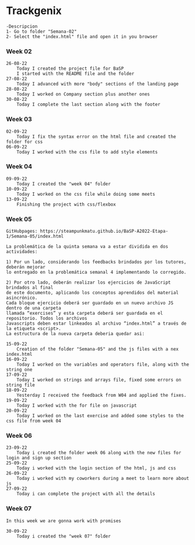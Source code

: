 # Trackgenix
    -Descripcion
    1- Go to folder "Semana-02"
    2- Select the "index.html" file and open it in you browser
### Week 02
    26-08-22
        Today I created the project file for BaSP
        I started with the README file and the folder
    27-08-22 
        Today I advanced with more "body" sections of the landing page
    28-08-22
        Today I worked on Company section plus another ones
    30-08-22
        Today I complete the last section along with the footer
### Week 03
    02-09-22
        Today I fix the syntax error on the html file and created the folder for css
    06-09-22
        Today I worked with the css file to add style elements
### Week 04
    09-09-22
        Today I created the "week 04" folder
    10-09-22
        Today I worked on the css file while doing some meets
    13-09-22 
        Finishing the project with css/flexbox

### Week 05

    GitHubpages: https://steampunkmatu.github.io/BaSP-A2022-Etapa-1/Semana-05/index.html

    La problemática de la quinta semana va a estar dividida en dos actividades:

    1) Por un lado, considerando los feedbacks brindados por los tutores, deberán mejorar 
    lo entregado en la problemática semanal 4 implementando lo corregido.

    2) Por otro lado, deberán realizar los ejercicios de JavaScript brindados al final 
    de este documento, aplicando los conceptos aprendidos del material asincrónico.
    Cada bloque ejercicio deberá ser guardado en un nuevo archivo JS dentro de una carpeta 
    llamada “exercises” y esta carpeta deberá ser guardada en el repositorio. Todos los archivos 
    Javascripts deben estar linkeados al archivo “index.html” a través de la etiqueta <script>. 
    La estructura de la nueva carpeta deberia quedar asi:

    15-09-22
        Creation of the folder "Semana-05" and the js files with a nex index.html
    16-09-22
        Today I worked on the variables and operators file, along with the string one
    17-09-22
        Today I worked on strings and arrays file, fixed some errors on string file
    18-09-22
        Yesterday I received the feedback from W04 and applied the fixes.
    19-09-22
        Today I worked with the for file on javascript
    20-09-22
        Today I worked on the last exercise and added some styles to the css file from week 04

### Week 06
    23-09-22
        Today i created the folder week 06 along with the new files for login and sign up section
    25-09-22
        Today i worked with the login section of the html, js and css
    26-09-22
        Today i worked with my coworkers during a meet to learn more about js
    27-09-22
        Today i can complete the project with all the details

### Week 07
    In this week we are gonna work with promises

    30-09-22
        Today i created the "week 07" folder
